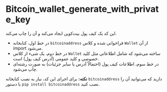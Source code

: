 # Bitcoin_wallet_generate_with_private_key

این کد یک کیف پول بیت‌کوین ایجاد می‌کند و آن را چاپ می‌کند. 

- در خط اول، کتابخانه `bitcoinaddress` فراخوانی شده و کلاس `Wallet` از آن import می‌شود. 
- در خط دوم، یک شیء از کلاس `Wallet` ساخته می‌شود که شامل اطلاعاتی مثل کلید خصوصی و کلید عمومی (آدرس کیف پول) است. 
- در خط سوم، اطلاعات کیف پول (احتمالاً آدرس یا سایر جزئیات) به صورت رشته‌ای چاپ می‌شود.

**نکته:** برای اجرای این کد، نیاز به نصب کتابخانه `bitcoinaddress` دارید که می‌توانید آن را با دستور `pip install bitcoinaddress` نصب کنید.
